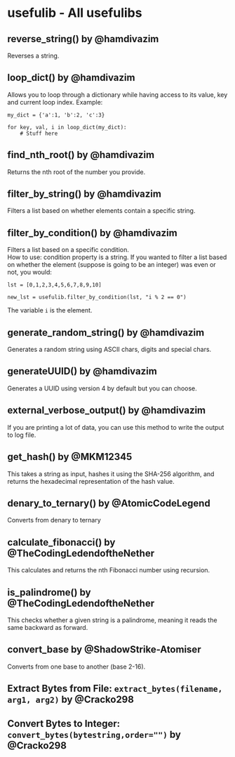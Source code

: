 # usefulib - All usefulibs

## reverse_string() by @hamdivazim
Reverses a string.

## loop_dict() by @hamdivazim
Allows you to loop through a dictionary while having access to its value, key and current loop index.
Example:
```
my_dict = {'a':1, 'b':2, 'c':3}

for key, val, i in loop_dict(my_dict):
    # Stuff here
```

## find_nth_root() by @hamdivazim
Returns the nth root of the number you provide.

## filter_by_string() by @hamdivazim
Filters a list based on whether elements contain a specific string.

## filter_by_condition() by @hamdivazim
Filters a list based on a specific condition.<br>
How to use:
condition property is a string. If you wanted to filter a list based on whether the element (suppose is going to be an integer) was even or not, you would:

```
lst = [0,1,2,3,4,5,6,7,8,9,10]

new_lst = usefulib.filter_by_condition(lst, "i % 2 == 0")
```
The variable `i` is the element.

## generate_random_string() by @hamdivazim
Generates a random string using ASCII chars, digits and special chars.

## generateUUID() by @hamdivazim
Generates a UUID using version 4 by default but you can choose.

## external_verbose_output() by @hamdivazim
If you are printing a lot of data, you can use this method to write the output to log file.
## get_hash() by @MKM12345
This takes a string as input, hashes it using the SHA-256 algorithm, and returns the hexadecimal representation of the hash value.

## denary_to_ternary() by @AtomicCodeLegend
Converts from denary to ternary
## calculate_fibonacci() by @TheCodingLedendoftheNether
This calculates and returns the nth Fibonacci number using recursion.
## is_palindrome() by @TheCodingLedendoftheNether
This checks whether a given string is a palindrome, meaning it reads the same backward as forward.
## convert_base by @ShadowStrike-Atomiser
Converts from one base to another (base 2-16).

## Extract Bytes from File: `extract_bytes(filename, arg1, arg2)` by @Cracko298
## Convert Bytes to Integer: `convert_bytes(bytestring,order="")` by @Cracko298

